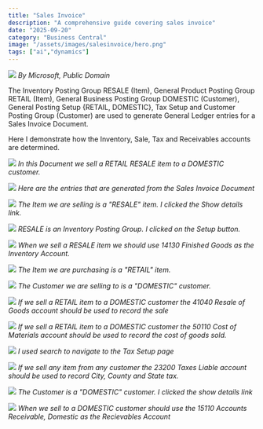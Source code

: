 ```yaml
---
title: "Sales Invoice"
description: "A comprehensive guide covering sales invoice"
date: "2025-09-20"
category: "Business Central"
image: "/assets/images/salesinvoice/hero.png"
tags: ["ai","dynamics"]
---
```


![](/assets/images/salesinvoice/dynamics365-color.svg)
*By Microsoft, Public Domain*


The Inventory Posting Group RESALE (Item), General Product Posting Group RETAIL (Item), General Business Posting Group DOMESTIC (Customer), General Posting Setup {RETAIL, DOMESTIC}, Tax Setup and Customer Posting Group (Customer) are used to generate General Ledger entries for a Sales Invoice Document.

Here I demonstrate how the Inventory, Sale, Tax and Receivables accounts are determined.

![](/assets/images/salesinvoice/screenshot-2023-12-14-at-1.00.04-pm-1836x936.png)
*In this Document we sell a RETAIL RESALE item to a DOMESTIC customer.*

![](/assets/images/salesinvoice/screenshot-2023-12-14-at-1.01.02-pm-1836x938.png)
*Here are the entries that are generated from the Sales Invoice Document*

![](/assets/images/salesinvoice/screenshot-2023-12-14-at-12.23.00-pm-1836x937.png)
*The Item we are selling is a "RESALE" item. I clicked the Show details link.*

![](/assets/images/salesinvoice/screenshot-2023-12-14-at-12.24.45-pm-1836x936.png)
*RESALE is an Inventory Posting Group. I clicked on the Setup button.*

![](/assets/images/salesinvoice/screenshot-2023-12-14-at-12.26.21-pm-1836x935.png)
*When we sell a RESALE item we should use 14130 Finished Goods as the Inventory Account.*

![](/assets/images/salesinvoice/screenshot-2023-12-14-at-12.35.57-pm-1836x937.png)
*The Item we are purchasing is a "RETAIL" item.*

![](/assets/images/salesinvoice/screenshot-2023-12-14-at-1.27.06-pm-1836x932.png)
*The Customer we are selling to is a "DOMESTIC" customer.*

![](/assets/images/salesinvoice/screenshot-2023-12-14-at-1.28.51-pm-1836x938.png)
*If we sell a RETAIL item to a DOMESTIC customer the 41040 Resale of Goods account should be used to record the sale*

![](/assets/images/salesinvoice/screenshot-2023-12-14-at-1.36.11-pm-1836x932.png)
*If we sell a RETAIL item to a DOMESTIC customer the 50110 Cost of Materials account should be used to record the cost of goods sold.*

![](/assets/images/salesinvoice/screenshot-2023-12-14-at-12.31.36-pm-1836x929.png)
*I used search to navigate to the Tax Setup page*

![](/assets/images/salesinvoice/screenshot-2023-12-14-at-1.31.32-pm-1836x934.png)
*If we sell any item from any customer the 23200 Taxes Liable account should be used to record City, County and State tax.*

![](/assets/images/salesinvoice/screenshot-2023-12-14-at-1.32.39-pm-1836x932.png)
*The Customer is a "DOMESTIC" customer. I clicked the show details link*

![](/assets/images/salesinvoice/screenshot-2023-12-14-at-1.33.17-pm-1836x937.png)
*When we sell to a DOMESTIC customer should use the 15110 Accounts Receivable, Domestic as the Recievables Account*